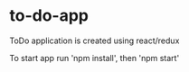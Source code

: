# to-do-app
ToDo application is created using react/redux

To start app run 'npm install', then 'npm start'
